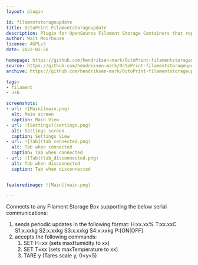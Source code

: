 ```yaml
---
layout: plugin

id: filamentstorageupdate
title: OctoPrint-Filamentstorageupdate  
description: Plugin for OpenSource Filament Storage Containers that report Temp, Humidity, and scale values over USB.  
author: Walt Moorhouse  
license: AGPLv3  
date: 2022-02-28

homepage: https://github.com/hendriksen-mark/OctoPrint-filamentstorageupdate
source: https://github.com/hendriksen-mark/OctoPrint-filamentstorageupdate  
archive: https://github.com/hendriksen-mark/OctoPrint-filamentstorageupdate/archive/master.zip

tags:
- filament
- usb

screenshots:
- url: ![Main](main.png)
  alt: Main screen  
  caption: Main View  
- url: ![Settings](settings.png)
  alt: Settings screen  
  caption: Settings View  
- url: ![Tab](tab_connected.png)
  alt: Tab when connected  
  caption: Tab when connected  
- url: ![Tab](tab_disconnected.png)
  alt: Tab when disconnected  
  caption: Tab when disconnected


featuredimage: ![Main](main.png)

---
```


Connects to any Filament Storage Box supporting the below serial communications:
1) sends periodic updates in the following format:
    H:xx.xx% T:xx.xxC S1:x.xxkg S2:x.xxkg S3:x.xxkg S4:x.xxkg P:\[ON|OFF\]
1) accepts the following commands:
    1) SET H=xx (sets maxHumidity to xx)
    1) SET T=xx (sets maxTemperature to xx)
    1) TARE y (Tares scale y, 0<y<5)
